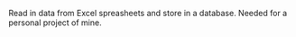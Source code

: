 Read in data from Excel spreasheets and store in a database. Needed for a personal project of mine.
